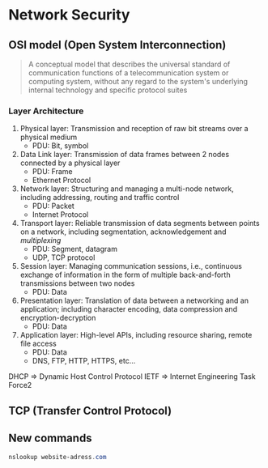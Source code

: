 # Network Security

## OSI model (Open System Interconnection)

> A conceptual model that describes the universal standard of communication functions of a telecommunication system or computing system, without any regard to the system's underlying internal technology and specific protocol suites

### Layer Architecture

1. Physical layer: Transmission and reception of raw bit streams over a physical medium
   - PDU: Bit, symbol
2. Data Link layer: Transmission of data frames between 2 nodes connected by a physical layer
   - PDU: Frame
   - Ethernet Protocol
3. Network layer: Structuring and managing a multi-node network, including addressing, routing and traffic control
   - PDU: Packet
   - Internet Protocol
4. Transport layer: Reliable transmission of data segments between points on a network, including segmentation, acknowledgement and _multiplexing_
   - PDU: Segment, datagram
   - UDP, TCP protocol
5. Session layer: Managing communication sessions, i.e., continuous exchange of information in the form of multiple back-and-forth transmissions between two nodes
   - PDU: Data
6. Presentation layer: Translation of data between a networking and an application; including character encoding, data compression and encryption-decryption
   - PDU: Data
7. Application layer: High-level APIs, including resource sharing, remote file access
   - PDU: Data
   - DNS, FTP, HTTP, HTTPS, etc...

DHCP => Dynamic Host Control Protocol
IETF => Internet Engineering Task Force2

## TCP (Transfer Control Protocol)

## New commands

```ps1
nslookup website-adress.com
```

